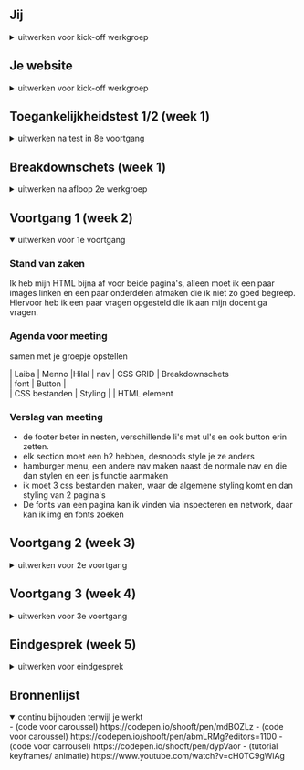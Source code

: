 
## Jij

<details>
<summary>uitwerken voor kick-off werkgroep</summary>

### Auteur:
Laiba Choudhry

#### Je startniveau:
mijn startniveau is blauw. Ik vind coderen leuk, maar ik ben nog een beginner, dus is mijn startniveau blauw

#### Je focus:
Ik wil aan de surface plane werken, ik vind voor zo een groot bedrijf, dat ze echt een mager website hebben. Ten eerste is het niet goed te lezen door een screenreader en ook dat de footer etc heel saai en mager eruit zien. Ik wil met de surface plane verschillende features aan de website toevoegen om het toch wat mooier te maken. 
</details>





## Je website

<details>
<summary>uitwerken voor kick-off werkgroep</summary>

### Je opdracht:
Ik ga aan de slag met de website van Acne Studios(acnestudios.com), ik heb voor de surface plane gekozen, ik ga aan verschillende features werken, net als animaties bij het drukken van een button. 

#### Screenshot(s) van de eerste pagina (small screen): 
Acne studios homepage
<img src="img/1epage.png" width="375px" alt="de frontpage van de website">

#### Screenshot(s) van de tweede pagina (small screen):
Product pagina "card holder" 
<img src="img/1epage.png" width="375px" alt="de frontpage van de website">

</details>


## Toegankelijkheidstest 1/2 (week 1)

<details>
<summary>uitwerken na test in 8e voortgang</summary>

### Bevindingen
Er zijn  verschillende soorten belemmeringen waarmee je rekening moet houden, in de les hadden we 3 tafels waar we verschillende toegankelijkheidstesten deden, dit was heel interessant voor mij. Tijdens de testen ben ik een paar dingen tegengekomen
1 de screenreader werkt bij mijn website, dat ik met de tab makkelijk door de links heen kan gaan, maar bij mijn hamburgermenu kan er door tab niet gesloten worden. 
 

#### Tab
Hier een omschrijving van hoe het opgelost kan worden (met indien nodig een afbeelding) 
Tijdens de les moesten we met keyboard only navigeren, dit kon alleen met tab. Dus tijdens het maken van je website, moet je rekening houden als je website te navigeren is door tab. (er is een programma op macbook waar je het kan testen)

#### Contrast  
Hier een omschrijving van hoe het opgelost kan worden (met indien nodig een afbeelding)
Sommige elementen kunnen mensen met visuele beperkingen niet zien. Zo zijn sommige kleuren niet goed te zien, blur kan je ook heel slecht zien. Kijk goed naar de contrast en dat de belangrijke elementen goed te zien zijn. 

#### correct html 
Wanneer de screenreader door je website leest, moet je html kloppen, dus geef een label waar je de input van de gebruiker verwacht!
Zo kan de gebruiker beter door de website navigeren met een screenreader, geef aria labels bij img en zo nodig bij forms en andere elementen. 

</details>




## Breakdownschets (week 1)

<details>
<summary>uitwerken na afloop 2e werkgroep</summary>

### de hele pagina: 
<img src=" " width="375px" alt="">


</details>


## Voortgang 1 (week 2)

<details open>
<summary>uitwerken voor 1e voortgang</summary>

### Stand van zaken
Ik heb mijn HTML bijna af voor beide pagina's, alleen moet ik een paar images linken en een paar onderdelen afmaken die ik niet zo goed begreep. Hiervoor heb ik een paar vragen opgesteld die ik aan mijn docent ga vragen. 

### Agenda voor meeting
samen met je groepje opstellen

| Laiba                   | Menno                    |Hilal
| nav                     | CSS GRID                 | Breakdownschets       
| font                    | Button                   |  
| CSS bestanden           | Styling                  |
| HTML element                                                

### Verslag van meeting
- de footer beter in nesten, verschillende li's met ul's en ook button erin zetten. 
- elk section moet een h2 hebben, desnoods style je ze anders 
- hamburger menu, een andere nav maken naast de normale nav en die dan stylen en een js functie aanmaken
- ik moet 3 css bestanden maken, waar de algemene styling komt en dan styling van 2 pagina's 
- De fonts van een pagina kan ik vinden via inspecteren en network, daar kan ik img en fonts zoeken 


</details>

## Voortgang 2 (week 3)

<details>
<summary>uitwerken voor 2e voortgang</summary>

### Stand van zaken
Ik ben deze week begonnen met css en ben een paar problemene tegen gekomen, zoals mijn hamburger menu werkt niet, mijn images kan ik niet vinden en een paar vragen zoals formulieren in de surface plane gebruiken

### Agenda voor meeting
Laiba: vraag 1 (formulieren):
Formulieren, hoe moet je erin verwerken?
Mag ik het verstoppen? 
(Surface plane)
vraag 2 (img):
3 images kan ik nergens vinden (inspect network)
Vraag 3 (hamburger menu):
ik zie naast de hamburger menu icon mijn andere icons niet 
Vraag 4 (img naast elkaar zetten):
Op de homepage heb ik 4 img die de hele ruimte van de website moeten nemen, als ik het kleiner maak staan ze onder elkaar en als ik ze wat groter maak staan 2 img naast elkaar. Hoe kan ik dit het beste aanpakken? 

Menno: Vraag 1: ik heb een vraag over het semantisch maken van mijn HTML, mijn CSS luistert niet en ik weet niet hoe het komt.

Hilal: Vraag 1: Doe ik de fontface goed op deze manier?
Vraag 2: Vind een carousel starten lastig, vooral als je bij het swipen de nummers ziet veranderen zoals op mijn site. Hoe kan ik dit het beste aanpakken en heb ik hier javascript voor nodig?
Vraag 3: Een stukje van me hamburger menu gaat mee bij het scrollen, waardoor komt dit?

Wessel: 
Vraag 1: Hamburger menu openen lukt, maar weer sluiten lukt niet. Hoe komt dit?
Vraag 2: Display flex items plaatsen hoe ik wil zonder, losse items van space between
Vraag 3: Hoe ontwerp je het kruisje dat input form leegt?


### Verslag van meeting
- formulier kan ik makkelijk bij mijn 2e pagina zetten, dan heb ik 2 sumbit buttons, een add to bag button en een wenslijst button
- De img kon ik uiteindlijk vinden in de network, ik moets alleen een paar keren refreshen
- ergens heb ik een andere position hidden of relative gegeven, die heeft sanne meteen aangepast
- voor de image naast elkaar te zetten, kan ik het beste een grid gebruiken en dan een media query gebruiken om het nog wat responsive te maken. 

</details>


## Voortgang 3 (week 4)

<details>
<summary>uitwerken voor 3e voortgang</summary>
  
### laatste loodjes 
Nou deze week was de laatste voortganggesprek en natuurlijk heb weer veel problemen. 
Ik ben eerlijk gezegd niet zo ver gekomen met mijn website, omdat ik steeds verschillende errors kreeg. 
Ik ga de laatste voortganggesprek gebruiken voor het stellen van de vragen 


### Agenda voor meeting
Laiba : 
1. mijn elementen schieten steeds uit mijn beeld 
2. hoe moet ik de acne studios logo de sticky vervangen met de add to bag button wanneer het erover heen gaat
3. het positioneren van een paar elementen gaat niet zo lekker 



### Verslag van meeting
- de acne studios logo gewoon sticky laten, het is te veel advanced
- niet met rechts en links te veel positioneren, hierdoor kan het uit de beeld schieten 
- beter met % werken dan px


</details>





## Eindgesprek (week 5)

<details>
<summary>uitwerken voor eindgesprek</summary>

### tot waar ben ik gekomen? 
Voor het eindgesprek was ik jammer genoeg niet zo ver gekomen, ik kwam in tijdsnood, waardoor ik heel veel dingen heb gelaten zoals:
- mijn add to bag button animatie werkte niet, ik kon geen sound op mijn button zetten 
- mijn like button werkte niet
- positionering van mijn formulier was niet goed
- geen dark mode 
- geen states en hover

Ik miste best wel veel dingen

Gelukkig kon ik wel in het eindgesprek vragen stellen aan de docent, sanne heeft mij geholpoen om een grid te zetten bij mijn formulier, zo kon ik mijn formulier beter positioneren. Verder heeft hij mij ook geholpen met de add to bag button. 

Ik ga proberen om al deze dingen toe te passen voor de herkansing 


## herkansing (week 6)

details>
<summary>uitwerken voor eindgesprek</summary>

### eindelijk af?
Yes het is mij gelukt om de meeste dingetjes te doen. Ik heb mijn website bijna af kunnen maken. 

Als ik nog meer tijd had zou ik de volgende dingen nog willen uitwerken en de errors willen aanpassen 
- de nav helemaal uitwerken
- Bekijken waarom focus niet werkt bij 2 secties (eerder werkte de functie focus niet bij 2 secties bij de product pagina)
- bij de caroussel recommend, wanneer je over een img hover krijg je verschillende kleuren, ik weet inmiddels dat ik die door ::after kan doen, dus de content een kleur geven een ze verder positiioneren en stylen. 



</details>


## Bronnenlijst

<details open>
<summary>continu bijhouden terwijl je werkt</summary>
- (code voor caroussel) https://codepen.io/shooft/pen/mdBOZLz
- (code voor caroussel) https://codepen.io/shooft/pen/abmLRMg?editors=1100
- (code voor carrousel) https://codepen.io/shooft/pen/dypVaor
- (tutorial keyframes/ animatie) https://www.youtube.com/watch?v=cH0TC9gWiAg 


</details>
